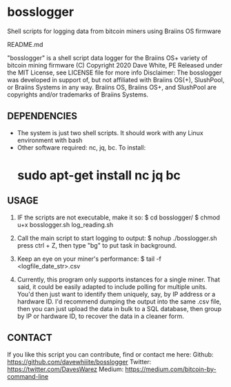 # bosslogger
Shell scripts for logging data from bitcoin miners using Braiins OS firmware

README.md

"bosslogger" is a shell script data logger for the Braiins OS+ variety of bitcoin mining firmware 
(C) Copyright 2020 Dave White, PE 
Released under the MIT License, see LICENSE file for more info
Disclaimer: The bosslogger was developed in support of, but not affiliated with Braiins OS(+), SlushPool, or Braiins Systems in any way. Braiins OS, Braiins OS+, and SlushPool are copyrights and/or trademarks of Braiins Systems.

## DEPENDENCIES ##
- The system is just two shell scripts. It should work with any Linux environment with bash
- Other software required: nc, jq, bc. To install:
	# sudo apt-get install nc jq bc

## USAGE ##
1. IF the scripts are not executable, make it so:
	$ cd bosslogger/
	$ chmod u+x bosslogger.sh log_reading.sh

2. Call the main script to start logging to output:
	$ nohup ./bosslogger.sh  
	press ctrl + Z, then type "bg" to put task in background. 

3. Keep an eye on your miner's performance:
	$ tail -f <logfile_date_str>.csv

4. Currently, this program only supports instances for a single miner. That said, it could be easily adapted
to include polling for multiple units. You'd then just want to identify them uniquely, say, by IP address
or a hardware ID. I'd recommend dumping the output into the same .csv file, then you can just upload the 
data in bulk to a SQL database, then group by IP or hardware ID, to recover the data in a cleaner form.

## CONTACT ##
If you like this script you can contribute, find or contact me here:
Github: https://github.com/davewhiiite/bosslogger
Twitter: https://twitter.com/DavesWarez
Medium: https://medium.com/bitcoin-by-command-line
